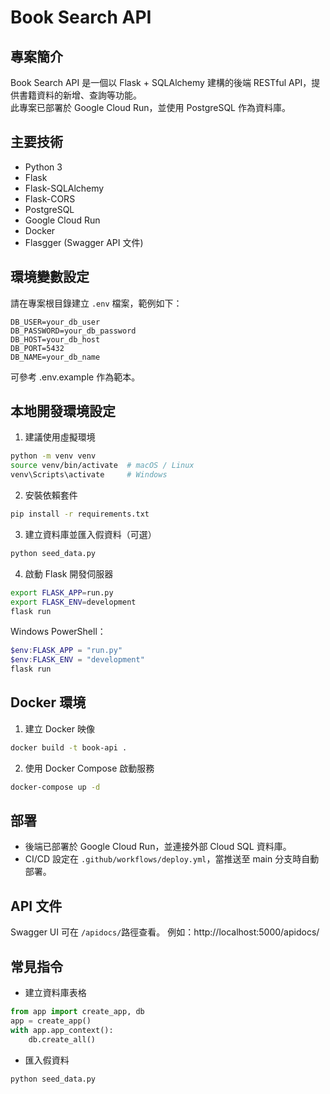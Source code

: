 # Book Search API

## 專案簡介
Book Search API 是一個以 Flask + SQLAlchemy 建構的後端 RESTful API，提供書籍資料的新增、查詢等功能。  
此專案已部署於 Google Cloud Run，並使用 PostgreSQL 作為資料庫。

## 主要技術
- Python 3
- Flask
- Flask-SQLAlchemy
- Flask-CORS
- PostgreSQL
- Google Cloud Run
- Docker
- Flasgger (Swagger API 文件)

## 環境變數設定

請在專案根目錄建立 `.env` 檔案，範例如下：

```env
DB_USER=your_db_user
DB_PASSWORD=your_db_password
DB_HOST=your_db_host
DB_PORT=5432
DB_NAME=your_db_name
```
可參考 .env.example 作為範本。


## 本地開發環境設定
1. 建議使用虛擬環境

```bash
python -m venv venv
source venv/bin/activate  # macOS / Linux
venv\Scripts\activate     # Windows
```
2. 安裝依賴套件

```bash
pip install -r requirements.txt
```
3. 建立資料庫並匯入假資料（可選）
```bash
python seed_data.py
```
4. 啟動 Flask 開發伺服器
```bash
export FLASK_APP=run.py
export FLASK_ENV=development
flask run
```
Windows PowerShell：
```powershell
$env:FLASK_APP = "run.py"
$env:FLASK_ENV = "development"
flask run
```

## Docker 環境
1. 建立 Docker 映像
```bash
docker build -t book-api .
```
2. 使用 Docker Compose 啟動服務
```bash
docker-compose up -d
```
## 部署
- 後端已部署於 Google Cloud Run，並連接外部 Cloud SQL 資料庫。
- CI/CD 設定在 `.github/workflows/deploy.yml`，當推送至 main 分支時自動部署。

## API 文件
Swagger UI 可在 `/apidocs/`路徑查看。
例如：http://localhost:5000/apidocs/

## 常見指令
- 建立資料庫表格
```python
from app import create_app, db
app = create_app()
with app.app_context():
    db.create_all()
```
- 匯入假資料
```bash
python seed_data.py
```